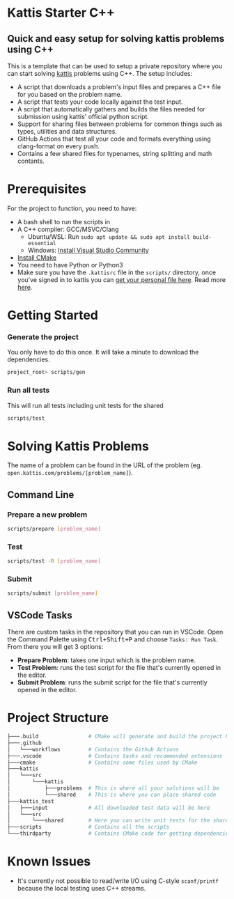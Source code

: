 # Kattis Starter C++

## Quick and easy setup for solving kattis problems using C++

This is a template that can be used to setup a private repository where you can start solving [kattis](https://open.kattis.com/) problems using C++. The setup includes:

* A script that downloads a problem's input files and prepares a C++ file for you based on the problem name.
* A script that tests your code locally against the test input.
* A script that automatically gathers and builds the files needed for submission using kattis' official python script.
* Support for sharing files between problems for common things such as types, utilities and data structures.
* GitHub Actions that test all your code and formats everything using clang-format on every push.
* Contains a few shared files for typenames, string splitting and math contants.

# Prerequisites

For the project to function, you need to have:
* A bash shell to run the scripts in
* A C++ compiler: GCC/MSVC/Clang
  * Ubuntu/WSL: Run `sudo apt update && sudo apt install build-essential`
  * Windows: [Install Visual Studio Community](https://visualstudio.microsoft.com/free-developer-offers/)
* [Install CMake](https://cmake.org/install/)
* You need to have Python or Python3
* Make sure you have the `.kattisrc` file in the `scripts/` directory, once you've signed in to kattis you can [get your personal file here](https://open.kattis.com/download/kattisrc). Read more [here](https://open.kattis.com/help/submit).

# Getting Started

### Generate the project
You only have to do this once.
It will take a minute to download the dependencies.
```sh
project_root> scripts/gen
```
### Run all tests
This will run all tests including unit tests for the shared
```sh
scripts/test
```

# Solving Kattis Problems

The name of a problem can be found in the URL of the problem (eg. `open.kattis.com/problems/[problem_name]`).

## Command Line

### Prepare a new problem
```sh
scripts/prepare [problem_name]
```
### Test
```sh
scripts/test -R [problem_name]
```
### Submit
```sh
scripts/submit [problem_name]
```

## VSCode Tasks

There are custom tasks in the repository that you can run in VSCode.
Open the Command Palette using <kbd>Ctrl+Shift+P</kbd> and choose `Tasks: Run Task`.
From there you will get 3 options:
* **Prepare Problem**: takes one input which is the problem name.
* **Test Problem**: runs the test script for the file that's currently opened in the editor.
* **Submit Problem**: runs the submit script for the file that's currently opened in the editor.

# Project Structure
```sh
├───.build                # CMake will generate and build the project here
├───.github
│   └───workflows         # Contains the Github Actions
├───.vscode               # Contains tasks and recommended extensions
├───cmake                 # Contains some files used by CMake
├───kattis
│   └───src
│       └───kattis
│           ├───problems  # This is where all your solutions will be
│           └───shared    # This is where you can place shared code
├───kattis_test
│   ├───input             # All downloaded test data will be here
│   └───src
│       └───shared        # Here you can write unit tests for the shared files
├───scripts               # Contains all the scripts
└───thirdparty            # Contains CMake code for getting dependencies
```

# Known Issues

* It's currently not possible to read/write I/O using C-style `scanf/printf` because the local testing uses C++ streams.